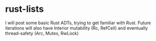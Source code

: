 # rust-lists

I will post some basic Rust ADTs, trying to get familiar with Rust. Future iterations will also have Interior mutability (Rc, RefCell) and eventually thread-safety (Arc, Mutex, RwLock)
